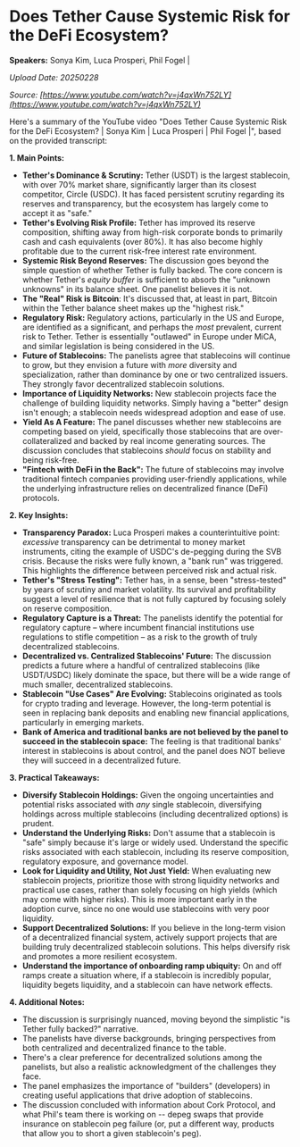 # Does Tether Cause Systemic Risk for the DeFi Ecosystem?

**Speakers:** Sonya Kim, Luca Prosperi, Phil Fogel |


*Upload Date: 20250228*

*Source: [https://www.youtube.com/watch?v=j4qxWn752LY](https://www.youtube.com/watch?v=j4qxWn752LY)*

Here's a summary of the YouTube video "Does Tether Cause Systemic Risk for the DeFi Ecosystem? | Sonya Kim | Luca Prosperi | Phil Fogel |", based on the provided transcript:

**1. Main Points:**

*   **Tether's Dominance & Scrutiny:** Tether (USDT) is the largest stablecoin, with over 70% market share, significantly larger than its closest competitor, Circle (USDC).  It has faced persistent scrutiny regarding its reserves and transparency, but the ecosystem has largely come to accept it as "safe."
*   **Tether's Evolving Risk Profile:**  Tether has improved its reserve composition, shifting away from high-risk corporate bonds to primarily cash and cash equivalents (over 80%).  It has also become highly profitable due to the current risk-free interest rate environment.
*   **Systemic Risk Beyond Reserves:**  The discussion goes beyond the simple question of whether Tether is fully backed.  The core concern is whether Tether's *equity buffer* is sufficient to absorb the "unknown unknowns" in its balance sheet.  One panelist believes it is not.
*   **The "Real" Risk is Bitcoin**: It's discussed that, at least in part, Bitcoin within the Tether balance sheet makes up the "highest risk."
*   **Regulatory Risk:**  Regulatory actions, particularly in the US and Europe, are identified as a significant, and perhaps the *most* prevalent, current risk to Tether.  Tether is essentially "outlawed" in Europe under MiCA, and similar legislation is being considered in the US.
*   **Future of Stablecoins:** The panelists agree that stablecoins will continue to grow, but they envision a future with *more* diversity and specialization, rather than dominance by one or two centralized issuers.  They strongly favor decentralized stablecoin solutions.
*   **Importance of Liquidity Networks:**  New stablecoin projects face the challenge of building liquidity networks.  Simply having a "better" design isn't enough; a stablecoin needs widespread adoption and ease of use.
*	**Yield As A Feature:** The panel discusses whether new stablecoins are competing based on yield, specifically those stablecoins that are over-collateralized and backed by real income generating sources. The discussion concludes that stablecoins *should* focus on stability and being risk-free.
*   **"Fintech with DeFi in the Back":**  The future of stablecoins may involve traditional fintech companies providing user-friendly applications, while the underlying infrastructure relies on decentralized finance (DeFi) protocols.

**2. Key Insights:**

*   **Transparency Paradox:**  Luca Prosperi makes a counterintuitive point: *excessive* transparency can be detrimental to money market instruments, citing the example of USDC's de-pegging during the SVB crisis. Because the risks were fully known, a "bank run" was triggered.  This highlights the difference between perceived risk and actual risk.
*   **Tether's "Stress Testing":** Tether has, in a sense, been "stress-tested" by years of scrutiny and market volatility.  Its survival and profitability suggest a level of resilience that is not fully captured by focusing solely on reserve composition.
*   **Regulatory Capture is a Threat:**  The panelists identify the potential for regulatory capture – where incumbent financial institutions use regulations to stifle competition – as a risk to the growth of truly decentralized stablecoins.
*   **Decentralized vs. Centralized Stablecoins' Future:** The discussion predicts a future where a handful of centralized stablecoins (like USDT/USDC) likely dominate the space, but there will be a wide range of much smaller, decentralized stablecoins.
*	**Stablecoin "Use Cases" Are Evolving:** Stablecoins originated as tools for crypto trading and leverage.  However, the long-term potential is seen in replacing bank deposits and enabling new financial applications, particularly in emerging markets.
*	**Bank of America and traditional banks are not believed by the panel to succeed in the stablecoin space:** The feeling is that traditional banks' interest in stablecoins is about control, and the panel does NOT believe they will succeed in a decentralized future.

**3. Practical Takeaways:**

*   **Diversify Stablecoin Holdings:**  Given the ongoing uncertainties and potential risks associated with *any* single stablecoin, diversifying holdings across multiple stablecoins (including decentralized options) is prudent.
*   **Understand the Underlying Risks:**  Don't assume that a stablecoin is "safe" simply because it's large or widely used.  Understand the specific risks associated with each stablecoin, including its reserve composition, regulatory exposure, and governance model.
*   **Look for Liquidity and Utility, Not Just Yield:**  When evaluating new stablecoin projects, prioritize those with strong liquidity networks and practical use cases, rather than solely focusing on high yields (which may come with higher risks). This is more important early in the adoption curve, since no one would use stablecoins with very poor liquidity.
*   **Support Decentralized Solutions:**  If you believe in the long-term vision of a decentralized financial system, actively support projects that are building truly decentralized stablecoin solutions. This helps diversify risk and promotes a more resilient ecosystem.
* **Understand the importance of onboarding ramp ubiquity:** On and off ramps create a situation where, if a stablecoin is incredibly popular, liquidity begets liquidity, and a stablecoin can have network effects.

**4. Additional Notes:**

*   The discussion is surprisingly nuanced, moving beyond the simplistic "is Tether fully backed?" narrative.
*   The panelists have diverse backgrounds, bringing perspectives from both centralized and decentralized finance to the table.
*   There's a clear preference for decentralized solutions among the panelists, but also a realistic acknowledgment of the challenges they face.
*   The panel emphasizes the importance of "builders" (developers) in creating useful applications that drive adoption of stablecoins.
* The discussion concluded with information about Cork Protocol, and what Phil's team there is working on -- depeg swaps that provide insurance on stablecoin peg failure (or, put a different way, products that allow you to short a given stablecoin's peg).